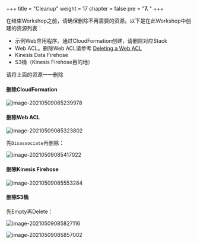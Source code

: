 


+++
title = "Cleanup"
weight = 17
chapter = false
pre = "<b>7. </b>"
+++










在结束Workshop之前，请确保删除不再需要的资源。以下是在此Workshop中创建的资源列表：

-   示例Web应用程序。通过CloudFormation创建，请删除对应Stack
-   Web ACL。删除Web ACL请参考 [Deleting a Web ACL](https://docs.aws.amazon.com/waf/latest/developerguide/web-acl-deleting.html)
-   Kinesis Data Firehose
-   S3桶（Kinesis Firehose目的地）

请将上面的资源一一删除



#### 删除CloudFormation

![image-20210509085239978](https://pingfan.s3.amazonaws.com/pic3/rxsmo.png)

#### 删除Web ACL

 ![image-20210509085323802](https://pingfan.s3.amazonaws.com/pic3/go0qc.png)

先`Disassociate`再删除：

![image-20210509085417022](https://pingfan.s3.amazonaws.com/pic3/lpgn1.png)



#### 删除Kinesis Firehose

![image-20210509085553284](https://pingfan.s3.amazonaws.com/pic3/5d9la.png)

#### 删除S3桶

先Empty再Delete：

![image-20210509085827116](https://pingfan.s3.amazonaws.com/pic3/s0v5u.png)

![image-20210509085857002](https://pingfan.s3.amazonaws.com/pic3/a5exp.png)
